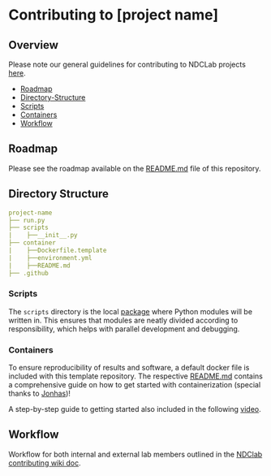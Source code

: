 # Contributing to [project name]

## Overview
Please note our general guidelines for contributing to NDCLab projects [here](https://ndclab.github.io/wiki/docs/contributing.html).

* [Roadmap](#Roadmap)  
* [Directory-Structure](#Directory-Structure)  
* [Scripts](#Scripts)
* [Containers](#Containers)  
* [Workflow](#Workflow)  

## Roadmap
Please see the roadmap available on the [README.md](https://github.com/NDCLab/template-tool/blob/main/README.md) file of this repository.

## Directory Structure
```yml
project-name
├── run.py
├── scripts
|    ├──__init__.py
├── container
|    ├──Dockerfile.template 
|    ├──environment.yml
|    ├──README.md 
├── .github 
```

### Scripts
The `scripts` directory is the local [package](https://docs.python.org/3/tutorial/modules.html#packages) where Python modules will be written in. This ensures that modules are neatly divided according to responsibility, which helps with parallel development and debugging. 

### Containers
To ensure reproducibility of results and software, a default docker file is included with this template repository. The respective [README.md](https://github.com/NDCLab/template-tool/blob/main/README.md) contains a comprehensive guide on how to get started with containerization (special thanks to [Jonhas](https://github.com/Jonhas))!

A step-by-step guide to getting started also included in the following [video](https://www.youtube.com/watch?v=oO8n3y23b6M). 

## Workflow
Workflow for both internal and external lab members outlined in the [NDClab contributing wiki doc](https://ndclab.github.io/wiki/docs/contributing.html). 